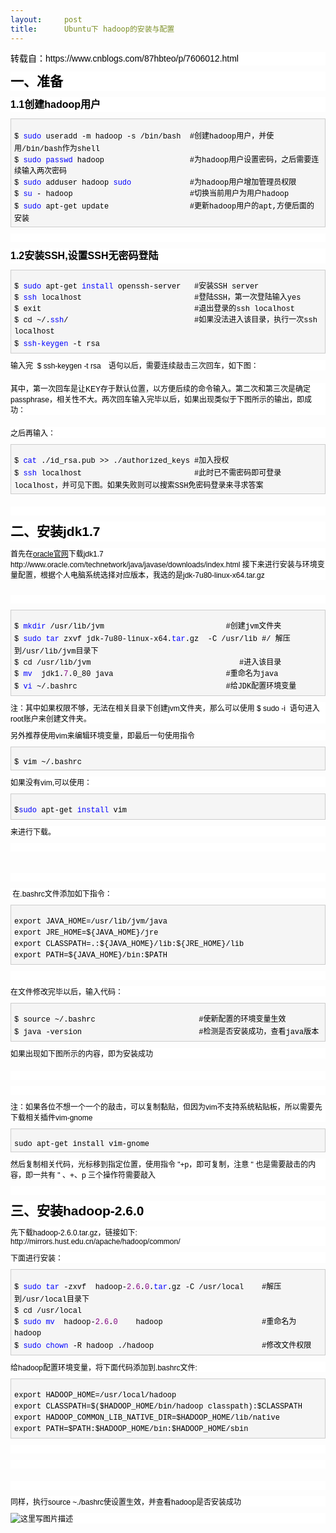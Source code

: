 ```yaml
---
layout:     post
title:      Ubuntu下 hadoop的安装与配置
---
```

<div id="article_content" class="article_content clearfix csdn-tracking-statistics" data-pid="blog" data-mod="popu_307" data-dsm="post">
								            <link rel="stylesheet" href="https://csdnimg.cn/release/phoenix/template/css/ck_htmledit_views-f76675cdea.css">
						<div class="htmledit_views" id="content_views">
                <p style="margin-top:10px;margin-bottom:10px;padding:0px;line-height:1.5;color:rgb(0,0,0);font-family:Verdana, Arial, Helvetica, sans-serif;text-align:left;background-color:rgb(255,255,255);"><span style="font-size:14px;">转载自：https://www.cnblogs.com/87hbteo/p/7606012.html</span></p><h2 style="margin-top:10px;margin-bottom:10px;padding:0px;font-size:21px;line-height:1.5;color:rgb(0,0,0);font-family:Verdana, Arial, Helvetica, sans-serif;text-align:left;background-color:rgb(255,255,255);">一、准备</h2><h3 style="margin-top:10px;margin-bottom:10px;padding:0px;font-size:16px;line-height:1.5;color:rgb(0,0,0);font-family:Verdana, Arial, Helvetica, sans-serif;text-align:left;background-color:rgb(255,255,255);"><a style="margin:0px;padding:0px;"></a>1.1创建hadoop用户</h3><div class="cnblogs_code" style="margin:5px 0px;padding:5px;background-color:rgb(245,245,245);border:1px solid rgb(204,204,204);color:rgb(0,0,0);font-size:12px;text-align:left;font-family:'Courier New';"><pre style="margin-bottom:0px;padding-right:0px;padding-left:0px;white-space:pre-wrap;font-family:'Courier New';">$ <span style="margin:0px;padding:0px;color:rgb(0,0,255);line-height:1.5;">sudo</span> useradd -m hadoop -s /bin/bash  #创建hadoop用户，并使用/bin/<span style="margin:0px;padding:0px;line-height:1.5;">bash作为shell
$ </span><span style="margin:0px;padding:0px;color:rgb(0,0,255);line-height:1.5;">sudo</span> <span style="margin:0px;padding:0px;color:rgb(0,0,255);line-height:1.5;">passwd</span><span style="margin:0px;padding:0px;line-height:1.5;"> hadoop                   #为hadoop用户设置密码，之后需要连续输入两次密码
$ </span><span style="margin:0px;padding:0px;color:rgb(0,0,255);line-height:1.5;">sudo</span> adduser hadoop <span style="margin:0px;padding:0px;color:rgb(0,0,255);line-height:1.5;">sudo</span><span style="margin:0px;padding:0px;line-height:1.5;">             #为hadoop用户增加管理员权限
$ </span><span style="margin:0px;padding:0px;color:rgb(0,0,255);line-height:1.5;">su</span> -<span style="margin:0px;padding:0px;line-height:1.5;"> hadoop                          #切换当前用户为用户hadoop
$ </span><span style="margin:0px;padding:0px;color:rgb(0,0,255);line-height:1.5;">sudo</span> apt-get update                  #更新hadoop用户的apt,方便后面的安装</pre></div><p style="margin:10px auto;color:rgb(0,0,0);font-family:Verdana, Arial, Helvetica, sans-serif;font-size:12px;text-align:left;background-color:rgb(255,255,255);"> </p><h3 style="margin-top:10px;margin-bottom:10px;padding:0px;font-size:16px;line-height:1.5;color:rgb(0,0,0);font-family:Verdana, Arial, Helvetica, sans-serif;text-align:left;background-color:rgb(255,255,255);"><a style="margin:0px;padding:0px;"></a>1.2安装SSH,设置SSH无密码登陆</h3><div class="cnblogs_code" style="margin:5px 0px;padding:5px;background-color:rgb(245,245,245);border:1px solid rgb(204,204,204);color:rgb(0,0,0);font-size:12px;text-align:left;font-family:'Courier New';"><pre style="margin-bottom:0px;padding-right:0px;padding-left:0px;white-space:pre-wrap;font-family:'Courier New';">$ <span style="margin:0px;padding:0px;color:rgb(0,0,255);line-height:1.5;">sudo</span> apt-get <span style="margin:0px;padding:0px;color:rgb(0,0,255);line-height:1.5;">install</span> openssh-<span style="margin:0px;padding:0px;line-height:1.5;">server   #安装SSH server
$ </span><span style="margin:0px;padding:0px;color:rgb(0,0,255);line-height:1.5;">ssh</span><span style="margin:0px;padding:0px;line-height:1.5;"> localhost                         #登陆SSH，第一次登陆输入yes
$ exit                                  #退出登录的ssh localhost
$ cd </span>~/.<span style="margin:0px;padding:0px;color:rgb(0,0,255);line-height:1.5;">ssh</span>/<span style="margin:0px;padding:0px;line-height:1.5;">                            #如果没法进入该目录，执行一次ssh localhost
$ </span><span style="margin:0px;padding:0px;color:rgb(0,0,255);line-height:1.5;">ssh-keygen</span> -t rsa　　</pre></div><p style="margin:10px auto;color:rgb(0,0,0);font-family:Verdana, Arial, Helvetica, sans-serif;font-size:12px;text-align:left;background-color:rgb(255,255,255);">输入完  $ ssh-keygen -t rsa　语句以后，需要连续敲击三次回车，如下图：</p><p style="margin:10px auto;color:rgb(0,0,0);font-family:Verdana, Arial, Helvetica, sans-serif;font-size:12px;text-align:left;background-color:rgb(255,255,255);"><img src="https://images2017.cnblogs.com/blog/1139343/201709/1139343-20170928110119965-299294660.png" alt="" style="padding:0px;border:0px;max-width:660px;"></p><p style="margin:10px auto;color:rgb(0,0,0);font-family:Verdana, Arial, Helvetica, sans-serif;font-size:12px;text-align:left;background-color:rgb(255,255,255);">其中，第一次回车是让KEY存于默认位置，以方便后续的命令输入。第二次和第三次是确定passphrase，相关性不大。两次回车输入完毕以后，如果出现类似于下图所示的输出，即成功：</p><p style="margin:10px auto;color:rgb(0,0,0);font-family:Verdana, Arial, Helvetica, sans-serif;font-size:12px;text-align:left;background-color:rgb(255,255,255);"><img src="https://images2017.cnblogs.com/blog/1139343/201709/1139343-20170928110536840-777008126.jpg" alt="" style="padding:0px;border:0px;max-width:660px;"></p><p style="margin:10px auto;color:rgb(0,0,0);font-family:Verdana, Arial, Helvetica, sans-serif;font-size:12px;text-align:left;background-color:rgb(255,255,255);">之后再输入：</p><div class="cnblogs_code" style="margin:5px 0px;padding:5px;background-color:rgb(245,245,245);border:1px solid rgb(204,204,204);color:rgb(0,0,0);font-size:12px;text-align:left;font-family:'Courier New';"><pre style="margin-bottom:0px;padding-right:0px;padding-left:0px;white-space:pre-wrap;font-family:'Courier New';">$ <span style="margin:0px;padding:0px;color:rgb(0,0,255);line-height:1.5;">cat</span> ./id_rsa.pub &gt;&gt; ./<span style="margin:0px;padding:0px;line-height:1.5;">authorized_keys #加入授权
$ </span><span style="margin:0px;padding:0px;color:rgb(0,0,255);line-height:1.5;">ssh</span> localhost                         #此时已不需密码即可登录localhost，并可见下图。如果失败则可以搜索SSH免密码登录来寻求答案</pre></div><p style="margin:10px auto;color:rgb(0,0,0);font-family:Verdana, Arial, Helvetica, sans-serif;font-size:12px;text-align:left;background-color:rgb(255,255,255);"><img src="https://images2017.cnblogs.com/blog/1139343/201709/1139343-20170928110719637-31277406.png" alt="" style="padding:0px;border:0px;max-width:660px;"></p><p style="margin:10px auto;color:rgb(0,0,0);font-family:Verdana, Arial, Helvetica, sans-serif;font-size:12px;text-align:left;background-color:rgb(255,255,255);"> </p><h2 style="margin-top:10px;margin-bottom:10px;padding:0px;font-size:21px;line-height:1.5;color:rgb(0,0,0);font-family:Verdana, Arial, Helvetica, sans-serif;text-align:left;background-color:rgb(255,255,255);">二、安装jdk1.7</h2><p style="margin:10px auto;color:rgb(0,0,0);font-family:Verdana, Arial, Helvetica, sans-serif;font-size:12px;text-align:left;background-color:rgb(255,255,255);">首先在<a href="http://www.oracle.com/technetwork/java/javase/downloads/index.html%20" rel="nofollow" style="margin:0px;padding:0px;color:rgb(0,0,0);">oracle官网</a>下载jdk1.7 http://www.oracle.com/technetwork/java/javase/downloads/index.html 接下来进行安装与环境变量配置，根据个人电脑系统选择对应版本，我选的是jdk-7u80-linux-x64.tar.gz</p><pre class="prettyprint" style="margin-bottom:0px;padding:0px;white-space:pre-wrap;text-align:left;background-color:rgb(255,255,255);"></pre><p style="margin:10px auto;color:rgb(0,0,0);font-family:Verdana, Arial, Helvetica, sans-serif;font-size:12px;text-align:left;background-color:rgb(255,255,255);"> </p><div class="cnblogs_code" style="margin:5px 0px;padding:5px;background-color:rgb(245,245,245);border:1px solid rgb(204,204,204);color:rgb(0,0,0);font-size:12px;text-align:left;font-family:'Courier New';"><pre style="margin-bottom:0px;padding-right:0px;padding-left:0px;white-space:pre-wrap;font-family:'Courier New';">$ <span style="margin:0px;padding:0px;color:rgb(0,0,255);line-height:1.5;">mkdir</span> /usr/lib/<span style="margin:0px;padding:0px;line-height:1.5;">jvm                           #创建jvm文件夹
$ </span><span style="margin:0px;padding:0px;color:rgb(0,0,255);line-height:1.5;">sudo</span> <span style="margin:0px;padding:0px;color:rgb(0,0,255);line-height:1.5;">tar</span> zxvf jdk-7u80-linux-x64.<span style="margin:0px;padding:0px;color:rgb(0,0,255);line-height:1.5;">tar</span>.gz  -C /usr/lib #/ 解压到/usr/lib/<span style="margin:0px;padding:0px;line-height:1.5;">jvm目录下
$ cd </span>/usr/lib/<span style="margin:0px;padding:0px;line-height:1.5;">jvm                                 #进入该目录
$ </span><span style="margin:0px;padding:0px;color:rgb(0,0,255);line-height:1.5;">mv</span>  jdk1.<span style="margin:0px;padding:0px;color:rgb(128,0,128);line-height:1.5;">7</span><span style="margin:0px;padding:0px;line-height:1.5;">.0_80 java                         #重命名为java
$ </span><span style="margin:0px;padding:0px;color:rgb(0,0,255);line-height:1.5;">vi</span> ~/.bashrc                                 #给JDK配置环境变量</pre></div><p style="margin:10px auto;color:rgb(0,0,0);font-family:Verdana, Arial, Helvetica, sans-serif;font-size:12px;text-align:left;background-color:rgb(255,255,255);">注：其中如果权限不够，无法在相关目录下创建jvm文件夹，那么可以使用 $ sudo -i  语句进入root账户来创建文件夹。</p><p style="margin:10px auto;color:rgb(0,0,0);font-family:Verdana, Arial, Helvetica, sans-serif;font-size:12px;text-align:left;background-color:rgb(255,255,255);">另外推荐使用vim来编辑环境变量，即最后一句使用指令</p><div class="cnblogs_code" style="margin:5px 0px;padding:5px;background-color:rgb(245,245,245);border:1px solid rgb(204,204,204);color:rgb(0,0,0);font-size:12px;text-align:left;font-family:'Courier New';"><pre style="margin-bottom:0px;padding-right:0px;padding-left:0px;white-space:pre-wrap;font-family:'Courier New';">$ vim ~/.bashrc </pre></div><p style="margin:10px auto;color:rgb(0,0,0);font-family:Verdana, Arial, Helvetica, sans-serif;font-size:12px;text-align:left;background-color:rgb(255,255,255);">如果没有vim,可以使用：</p><div class="cnblogs_code" style="margin:5px 0px;padding:5px;background-color:rgb(245,245,245);border:1px solid rgb(204,204,204);color:rgb(0,0,0);font-size:12px;text-align:left;font-family:'Courier New';"><pre style="margin-bottom:0px;padding-right:0px;padding-left:0px;white-space:pre-wrap;font-family:'Courier New';">$<span style="margin:0px;padding:0px;color:rgb(0,0,255);line-height:1.5;">sudo</span> apt-get <span style="margin:0px;padding:0px;color:rgb(0,0,255);line-height:1.5;">install</span> vim</pre></div><p style="margin:10px auto;color:rgb(0,0,0);font-family:Verdana, Arial, Helvetica, sans-serif;font-size:12px;text-align:left;background-color:rgb(255,255,255);">来进行下载。</p><p style="margin:10px auto;color:rgb(0,0,0);font-family:Verdana, Arial, Helvetica, sans-serif;font-size:12px;text-align:left;background-color:rgb(255,255,255);"> </p><pre class="prettyprint" style="margin-bottom:0px;padding:0px;white-space:pre-wrap;text-align:left;background-color:rgb(255,255,255);"></pre><p style="margin:10px auto;color:rgb(0,0,0);font-family:Verdana, Arial, Helvetica, sans-serif;font-size:12px;text-align:left;background-color:rgb(255,255,255);"><img src="https://images2017.cnblogs.com/blog/1139343/201709/1139343-20170928111356262-1434564476.png" alt="" style="padding:0px;border:0px;max-width:660px;"></p><p style="margin:10px auto;color:rgb(0,0,0);font-family:Verdana, Arial, Helvetica, sans-serif;font-size:12px;text-align:left;background-color:rgb(255,255,255);"> </p><p style="margin:10px auto;color:rgb(0,0,0);font-family:Verdana, Arial, Helvetica, sans-serif;font-size:12px;text-align:left;background-color:rgb(255,255,255);"> 在.bashrc文件添加如下指令：</p><div class="cnblogs_code" style="margin:5px 0px;padding:5px;background-color:rgb(245,245,245);border:1px solid rgb(204,204,204);color:rgb(0,0,0);font-size:12px;text-align:left;font-family:'Courier New';"><pre style="margin-bottom:0px;padding-right:0px;padding-left:0px;white-space:pre-wrap;font-family:'Courier New';">export JAVA_HOME=/usr/lib/jvm/<span style="margin:0px;padding:0px;line-height:1.5;">java
export JRE_HOME</span>=${JAVA_HOME}/<span style="margin:0px;padding:0px;line-height:1.5;">jre
export CLASSPATH</span>=.:${JAVA_HOME}/lib:${JRE_HOME}/<span style="margin:0px;padding:0px;line-height:1.5;">lib
export PATH</span>=${JAVA_HOME}/bin:$PATH</pre></div><p style="margin:10px auto;color:rgb(0,0,0);font-family:Verdana, Arial, Helvetica, sans-serif;font-size:12px;text-align:left;background-color:rgb(255,255,255);"> </p><p style="margin:10px auto;color:rgb(0,0,0);font-family:Verdana, Arial, Helvetica, sans-serif;font-size:12px;text-align:left;background-color:rgb(255,255,255);">在文件修改完毕以后，输入代码：</p><div class="cnblogs_code" style="margin:5px 0px;padding:5px;background-color:rgb(245,245,245);border:1px solid rgb(204,204,204);color:rgb(0,0,0);font-size:12px;text-align:left;font-family:'Courier New';"><pre style="margin-bottom:0px;padding-right:0px;padding-left:0px;white-space:pre-wrap;font-family:'Courier New';">$ source ~/<span style="margin:0px;padding:0px;line-height:1.5;">.bashrc                       #使新配置的环境变量生效
$ java </span>-version                          #检测是否安装成功，查看java版本</pre></div><p style="margin:10px auto;color:rgb(0,0,0);font-family:Verdana, Arial, Helvetica, sans-serif;font-size:12px;text-align:left;background-color:rgb(255,255,255);">如果出现如下图所示的内容，即为安装成功</p><p style="margin:10px auto;color:rgb(0,0,0);font-family:Verdana, Arial, Helvetica, sans-serif;font-size:12px;text-align:left;background-color:rgb(255,255,255);"><img src="https://images2017.cnblogs.com/blog/1139343/201709/1139343-20170928112353012-1757450590.png" alt="" style="padding:0px;border:0px;max-width:660px;"></p><p style="margin:10px auto;color:rgb(0,0,0);font-family:Verdana, Arial, Helvetica, sans-serif;font-size:12px;text-align:left;background-color:rgb(255,255,255);"> </p><p style="margin:10px auto;color:rgb(0,0,0);font-family:Verdana, Arial, Helvetica, sans-serif;font-size:12px;text-align:left;background-color:rgb(255,255,255);"> </p><p style="margin:10px auto;color:rgb(0,0,0);font-family:Verdana, Arial, Helvetica, sans-serif;font-size:12px;text-align:left;background-color:rgb(255,255,255);">注：如果各位不想一个一个的敲击，可以复制黏贴，但因为vim不支持系统粘贴板，所以需要先下载相关插件vim-gnome</p><div class="cnblogs_code" style="margin:5px 0px;padding:5px;background-color:rgb(245,245,245);border:1px solid rgb(204,204,204);color:rgb(0,0,0);font-size:12px;text-align:left;font-family:'Courier New';"><pre style="margin-bottom:0px;padding-right:0px;padding-left:0px;white-space:pre-wrap;font-family:'Courier New';">sudo apt-get install vim-gnome</pre></div><p style="margin:10px auto;color:rgb(0,0,0);font-family:Verdana, Arial, Helvetica, sans-serif;font-size:12px;text-align:left;background-color:rgb(255,255,255);">然后复制相关代码，光标移到指定位置，使用指令 "+p，即可复制，注意 " 也是需要敲击的内容，即一共有 " 、+、p 三个操作符需要敲入</p><p style="margin:10px auto;color:rgb(0,0,0);font-family:Verdana, Arial, Helvetica, sans-serif;font-size:12px;text-align:left;background-color:rgb(255,255,255);"> </p><h2 style="margin-top:10px;margin-bottom:10px;padding:0px;font-size:21px;line-height:1.5;color:rgb(0,0,0);font-family:Verdana, Arial, Helvetica, sans-serif;text-align:left;background-color:rgb(255,255,255);">三、安装hadoop-2.6.0</h2><p style="margin:10px auto;color:rgb(0,0,0);font-family:Verdana, Arial, Helvetica, sans-serif;font-size:12px;text-align:left;background-color:rgb(255,255,255);">先下载hadoop-2.6.0.tar.gz，链接如下: <br style="margin:0px;padding:0px;">http://mirrors.hust.edu.cn/apache/hadoop/common/</p><p style="margin:10px auto;color:rgb(0,0,0);font-family:Verdana, Arial, Helvetica, sans-serif;font-size:12px;text-align:left;background-color:rgb(255,255,255);">下面进行安装：</p><div class="cnblogs_code" style="margin:5px 0px;padding:5px;background-color:rgb(245,245,245);border:1px solid rgb(204,204,204);color:rgb(0,0,0);font-size:12px;text-align:left;font-family:'Courier New';"><pre style="margin-bottom:0px;padding-right:0px;padding-left:0px;white-space:pre-wrap;font-family:'Courier New';">$ <span style="margin:0px;padding:0px;color:rgb(0,0,255);line-height:1.5;">sudo</span> <span style="margin:0px;padding:0px;color:rgb(0,0,255);line-height:1.5;">tar</span> -zxvf  hadoop-<span style="margin:0px;padding:0px;color:rgb(128,0,128);line-height:1.5;">2.6</span>.<span style="margin:0px;padding:0px;color:rgb(128,0,128);line-height:1.5;">0</span>.<span style="margin:0px;padding:0px;color:rgb(0,0,255);line-height:1.5;">tar</span>.gz -C /usr/local    #解压到/usr/<span style="margin:0px;padding:0px;line-height:1.5;">local目录下
$ cd </span>/usr/<span style="margin:0px;padding:0px;line-height:1.5;">local
$ </span><span style="margin:0px;padding:0px;color:rgb(0,0,255);line-height:1.5;">sudo</span> <span style="margin:0px;padding:0px;color:rgb(0,0,255);line-height:1.5;">mv</span>  hadoop-<span style="margin:0px;padding:0px;color:rgb(128,0,128);line-height:1.5;">2.6</span>.<span style="margin:0px;padding:0px;color:rgb(128,0,128);line-height:1.5;">0</span><span style="margin:0px;padding:0px;line-height:1.5;">    hadoop                      #重命名为hadoop
$ </span><span style="margin:0px;padding:0px;color:rgb(0,0,255);line-height:1.5;">sudo</span> <span style="margin:0px;padding:0px;color:rgb(0,0,255);line-height:1.5;">chown</span> -R hadoop ./hadoop                        #修改文件权限</pre></div><p style="margin:10px auto;color:rgb(0,0,0);font-family:Verdana, Arial, Helvetica, sans-serif;font-size:12px;text-align:left;background-color:rgb(255,255,255);">给hadoop配置环境变量，将下面代码添加到.bashrc文件:</p><div class="cnblogs_code" style="margin:5px 0px;padding:5px;background-color:rgb(245,245,245);border:1px solid rgb(204,204,204);color:rgb(0,0,0);font-size:12px;text-align:left;font-family:'Courier New';"><pre style="margin-bottom:0px;padding-right:0px;padding-left:0px;white-space:pre-wrap;font-family:'Courier New';">export HADOOP_HOME=/usr/local/<span style="margin:0px;padding:0px;line-height:1.5;">hadoop
export CLASSPATH</span>=$($HADOOP_HOME/bin/<span style="margin:0px;padding:0px;line-height:1.5;">hadoop classpath):$CLASSPATH
export HADOOP_COMMON_LIB_NATIVE_DIR</span>=$HADOOP_HOME/lib/<span style="margin:0px;padding:0px;line-height:1.5;">native
export PATH</span>=$PATH:$HADOOP_HOME/bin:$HADOOP_HOME/sbin</pre></div><p style="margin:10px auto;color:rgb(0,0,0);font-family:Verdana, Arial, Helvetica, sans-serif;font-size:12px;text-align:left;background-color:rgb(255,255,255);"> </p><p style="margin:10px auto;color:rgb(0,0,0);font-family:Verdana, Arial, Helvetica, sans-serif;font-size:12px;text-align:left;background-color:rgb(255,255,255);"> </p><p style="margin:10px auto;color:rgb(0,0,0);font-family:Verdana, Arial, Helvetica, sans-serif;font-size:12px;text-align:left;background-color:rgb(255,255,255);"><img src="https://images2017.cnblogs.com/blog/1139343/201709/1139343-20170928113521434-2017853701.png" alt="" style="padding:0px;border:0px;max-width:660px;"></p><p style="margin:10px auto;color:rgb(0,0,0);font-family:Verdana, Arial, Helvetica, sans-serif;font-size:12px;text-align:left;background-color:rgb(255,255,255);"> </p><p style="margin:10px auto;color:rgb(0,0,0);font-family:Verdana, Arial, Helvetica, sans-serif;font-size:12px;text-align:left;background-color:rgb(255,255,255);">同样，执行source ~./bashrc使设置生效，并查看hadoop是否安装成功</p><p style="margin:10px auto;color:rgb(0,0,0);font-family:Verdana, Arial, Helvetica, sans-serif;font-size:12px;text-align:left;background-color:rgb(255,255,255);"><img title="" src="https://img-blog.csdn.net/20170321124003176?watermark/2/text/aHR0cDovL2Jsb2cuY3Nkbi5uZXQvTXJfS2tUaWFu/font/5a6L5L2T/fontsize/400/fill/I0JBQkFCMA==/dissolve/70/gravity/SouthEast" alt="这里写图片描述" style="padding:0px;border:0px;max-width:660px;"></p>            </div>
                </div>